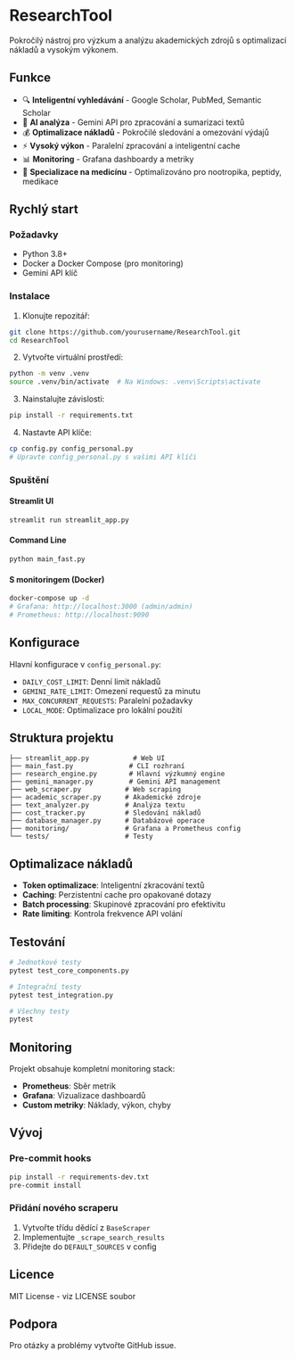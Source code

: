 # ResearchTool

Pokročilý nástroj pro výzkum a analýzu akademických zdrojů s optimalizací nákladů a vysokým výkonem.

## Funkce

- 🔍 **Inteligentní vyhledávání** - Google Scholar, PubMed, Semantic Scholar
- 🧠 **AI analýza** - Gemini API pro zpracování a sumarizaci textů
- 💰 **Optimalizace nákladů** - Pokročilé sledování a omezování výdajů
- ⚡ **Vysoký výkon** - Paralelní zpracování a inteligentní cache
- 📊 **Monitoring** - Grafana dashboardy a metriky
- 🎯 **Specializace na medicínu** - Optimalizováno pro nootropika, peptidy, medikace

## Rychlý start

### Požadavky
- Python 3.8+
- Docker a Docker Compose (pro monitoring)
- Gemini API klíč

### Instalace

1. Klonujte repozitář:
```bash
git clone https://github.com/yourusername/ResearchTool.git
cd ResearchTool
```

2. Vytvořte virtuální prostředí:
```bash
python -m venv .venv
source .venv/bin/activate  # Na Windows: .venv\Scripts\activate
```

3. Nainstalujte závislosti:
```bash
pip install -r requirements.txt
```

4. Nastavte API klíče:
```bash
cp config.py config_personal.py
# Upravte config_personal.py s vašimi API klíči
```

### Spuštění

#### Streamlit UI
```bash
streamlit run streamlit_app.py
```

#### Command Line
```bash
python main_fast.py
```

#### S monitoringem (Docker)
```bash
docker-compose up -d
# Grafana: http://localhost:3000 (admin/admin)
# Prometheus: http://localhost:9090
```

## Konfigurace

Hlavní konfigurace v `config_personal.py`:

- `DAILY_COST_LIMIT`: Denní limit nákladů
- `GEMINI_RATE_LIMIT`: Omezení requestů za minutu
- `MAX_CONCURRENT_REQUESTS`: Paralelní požadavky
- `LOCAL_MODE`: Optimalizace pro lokální použití

## Struktura projektu

```
├── streamlit_app.py           # Web UI
├── main_fast.py              # CLI rozhraní
├── research_engine.py        # Hlavní výzkumný engine
├── gemini_manager.py         # Gemini API management
├── web_scraper.py           # Web scraping
├── academic_scraper.py      # Akademické zdroje
├── text_analyzer.py         # Analýza textu
├── cost_tracker.py          # Sledování nákladů
├── database_manager.py      # Databázové operace
├── monitoring/              # Grafana a Prometheus config
└── tests/                   # Testy
```

## Optimalizace nákladů

- **Token optimalizace**: Inteligentní zkracování textů
- **Caching**: Perzistentní cache pro opakované dotazy
- **Batch processing**: Skupinové zpracování pro efektivitu
- **Rate limiting**: Kontrola frekvence API volání

## Testování

```bash
# Jednotkové testy
pytest test_core_components.py

# Integrační testy
pytest test_integration.py

# Všechny testy
pytest
```

## Monitoring

Projekt obsahuje kompletní monitoring stack:

- **Prometheus**: Sběr metrik
- **Grafana**: Vizualizace dashboardů
- **Custom metriky**: Náklady, výkon, chyby

## Vývoj

### Pre-commit hooks
```bash
pip install -r requirements-dev.txt
pre-commit install
```

### Přidání nového scraperu
1. Vytvořte třídu dědící z `BaseScraper`
2. Implementujte `_scrape_search_results`
3. Přidejte do `DEFAULT_SOURCES` v config

## Licence

MIT License - viz LICENSE soubor

## Podpora

Pro otázky a problémy vytvořte GitHub issue.
